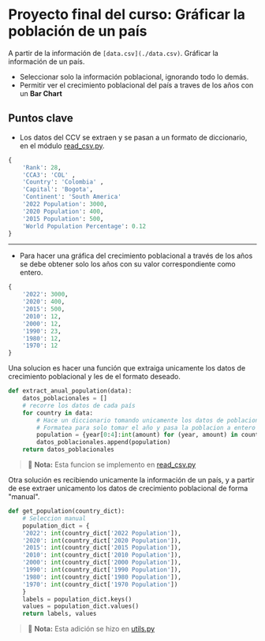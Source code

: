 # Proyecto final del curso: Gráficar la población de un país

A partir de la información de `[data.csv](./data.csv)`. Gráficar la información de un país.

- Seleccionar solo la información poblacional, ignorando todo lo demás.
- Permitir ver el crecimiento poblacional del país a traves de los años con un **Bar Chart**

## Puntos clave

- Los datos del CCV se extraen y se pasan a un formato de diccionario, en el módulo [read_csv.py](./read_csv.py).

```python
{
    'Rank': 28,
    'CCA3': 'COL' ,
    'Country': 'Colombia' ,
    'Capital': 'Bogota',
    'Continent': 'South America'
    '2022 Population': 3000,
    '2020 Population': 400,
    '2015 Population': 500,
    'World Population Percentage': 0.12
}
```

---

- Para hacer una gráfica del crecimiento poblacional a través de los años se debe obtener solo los años con su valor correspondiente como entero.

```python
{
    '2022': 3000,
    '2020': 400,
    '2015': 500,
    '2010': 12,
    '2000': 12,
    '1990': 23,
    '1980': 12,
    '1970': 12
}
```

Una solucion es hacer una función que extraiga unicamente los datos de crecimiento poblacional y les de el formato deseado.

```python
def extract_anual_population(data):
    datos_poblacionales = []
    # recorre los datos de cada país
    for country in data:
        # Hace un diccionario tomando unicamente los datos de poblacion anual
        # Formatea para solo tomar el año y pasa la poblacion a entero
        population = {year[0:4]:int(amount) for (year, amount) in country.items() if str(year).endswith('Population')}
        datos_poblacionales.append(population)
    return datos_poblacionales
```

> 📝 **Nota:** Esta funcion se implemento en [read_csv.py](read_csv.py)

Otra solución es recibiendo unicamente la información de un país, y a partir de ese extraer unicamento los datos de crecimiento poblacional de forma "manual".

```python
def get_population(country_dict):
    # Seleccion manual
    population_dict = {
    '2022': int(country_dict['2022 Population']),
    '2020': int(country_dict['2020 Population']),
    '2015': int(country_dict['2015 Population']),
    '2010': int(country_dict['2010 Population']),
    '2000': int(country_dict['2000 Population']),
    '1990': int(country_dict['1990 Population']),
    '1980': int(country_dict['1980 Population']),
    '1970': int(country_dict['1970 Population'])
    }
    labels = population_dict.keys()
    values = population_dict.values()
    return labels, values
```

> 📝 **Nota:** Esta adición se hizo en [utils.py](./utils.py)
